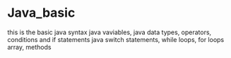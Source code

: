 # Java_basic
this is the basic java syntax
java vaviables, java data types, operators, conditions and if statements
java switch statements, while loops, for loops
array, methods
